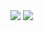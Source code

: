 <img src="https://github-readme-stats.vercel.app/api/wakatime?username=killed&theme=dark" />
<img src="https://spotify-recently-played-readme.vercel.app/api?user=pjsemysvmiiuhtmot6uxxwokb" />

[telegram]: https://t.me/lololololidk
